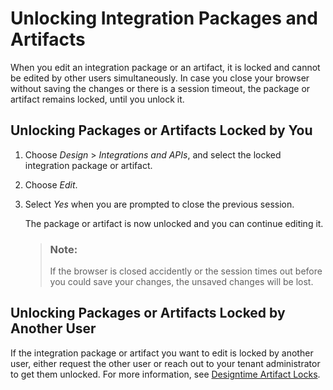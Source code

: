 <!-- loio739a536aa32843a3a8ad5f8e116ea15e -->

# Unlocking Integration Packages and Artifacts

When you edit an integration package or an artifact, it is locked and cannot be edited by other users simultaneously. In case you close your browser without saving the changes or there is a session timeout, the package or artifact remains locked, until you unlock it.



## Unlocking Packages or Artifacts Locked by You

1.  Choose *Design* \> *Integrations and APIs*, and select the locked integration package or artifact.
2.  Choose *Edit*.
3.  Select *Yes* when you are prompted to close the previous session.

    The package or artifact is now unlocked and you can continue editing it.

    > ### Note:  
    > If the browser is closed accidently or the session times out before you could save your changes, the unsaved changes will be lost.




<a name="loio739a536aa32843a3a8ad5f8e116ea15e__section_rtq_qpl_zgb"/>

## Unlocking Packages or Artifacts Locked by Another User

If the integration package or artifact you want to edit is locked by another user, either request the other user or reach out to your tenant administrator to get them unlocked. For more information, see [Designtime Artifact Locks](designtime-artifact-locks-5b3ecb8.md).

